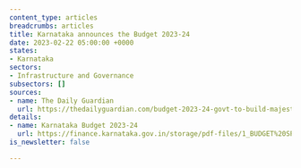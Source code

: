 ```yaml
---
content_type: articles
breadcrumbs: articles
title: Karnataka announces the Budget 2023-24
date: 2023-02-22 05:00:00 +0000
states:
- Karnataka
sectors:
- Infrastructure and Governance
subsectors: []
sources:
- name: The Daily Guardian
  url: https://thedailyguardian.com/budget-2023-24-govt-to-build-majestic-ram-temple-ivf-clinic/
details:
- name: Karnataka Budget 2023-24
  url: https://finance.karnataka.gov.in/storage/pdf-files/1_BUDGET%20SPEECH(Eng).pdf
is_newsletter: false

---
```

